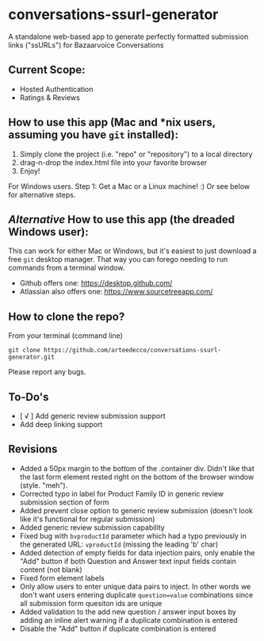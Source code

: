 # conversations-ssurl-generator
A standalone web-based app to generate perfectly formatted submission links ("ssURLs") for Bazaarvoice Conversations

## Current Scope:
- Hosted Authentication
- Ratings & Reviews

## How to use this app (Mac and *nix users, assuming you have `git` installed):
1. Simply clone the project (i.e. "repo" or "repository") to a local directory
2. drag-n-drop the index.html file into your favorite browser
3. Enjoy!

For Windows users. Step 1: Get a Mac or a Linux machine! :) Or see below for alternative steps.

## _Alternative_ How to use this app (the dreaded Windows user):
This can work for either Mac or Windows, but it's easiest to just download a free `git` desktop manager. That way you can forego needing to run commands from a terminal window.
- Github offers one: https://desktop.github.com/
- Atlassian also offers one: https://www.sourcetreeapp.com/

## How to clone the repo?
From your terminal (command line)
```
git clone https://github.com/arteedecco/conversations-ssurl-generator.git
```

Please report any bugs.

## To-Do's
- [ √ ] Add generic review submission support
- Add deep linking support

## Revisions
- Added a 50px margin to the bottom of the .container div. Didn't like that the last form element rested right on the bottom of the browser window (style. "meh").
- Corrected typo in label for Product Family ID in generic review submission section of form
- Added prevent close option to generic review submission (doesn't look like it's functional for regular submission)
- Added generic review submission capability
- Fixed bug with `bvproductId` parameter which had a typo previously in the generated URL: `vproductId` (missing the leading 'b' char)
- Added detection of empty fields for data injection pairs, only enable the "Add" button if both Question and Answer text input fields contain content (not blank)
- Fixed form element labels
- Only allow users to enter unique data pairs to inject. In other words we don't want users entering duplicate `question=value` combinations since all submission form quesiton ids are unique
- Added validation to the add new question / answer input boxes by adding an inline alert warning if a duplicate combination is entered
- Disable the "Add" button if duplicate combination is entered

